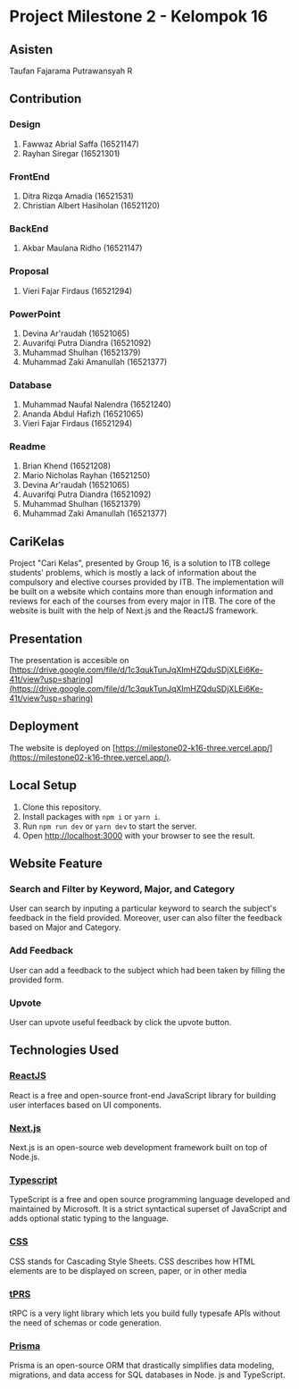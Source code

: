 # Project Milestone 2 - Kelompok 16
## Asisten
Taufan Fajarama Putrawansyah R
## Contribution
### Design

1. Fawwaz Abrial Saffa (16521147)
2. Rayhan Siregar (16521301)

### FrontEnd

1. Ditra Rizqa Amadia (16521531)
2. Christian Albert Hasiholan (16521120)

### BackEnd

1. Akbar Maulana Ridho (16521147)

### Proposal

1. Vieri Fajar Firdaus (16521294)

### PowerPoint

1. Devina Ar'raudah (16521065)
2. Auvarifqi Putra Diandra (16521092)
3. Muhammad Shulhan (16521379)
4. Muhammad Zaki Amanullah (16521377)

### Database

1. Muhammad Naufal Nalendra (16521240)
2. Ananda Abdul Hafizh (16521065)
3. Vieri Fajar Firdaus (16521294)

### Readme

1. Brian Khend (16521208)
2. Mario Nicholas Rayhan (16521250)
3. Devina Ar'raudah (16521065)
4. Auvarifqi Putra Diandra (16521092)
5. Muhammad Shulhan (16521379)
6. Muhammad Zaki Amanullah (16521377)
## CariKelas

Project "Cari Kelas", presented by Group 16, is a solution to ITB college students' problems, which is mostly a lack of information about the compulsory and elective courses provided by ITB. The implementation will be built on a website which contains more than enough information and reviews for each of the courses from every major in ITB. The core of the website is built with the help of Next.js and the ReactJS framework.

## Presentation

The presentation is accesible on [https://drive.google.com/file/d/1c3qukTunJqXImHZQduSDjXLEi6Ke-41t/view?usp=sharing](https://drive.google.com/file/d/1c3qukTunJqXImHZQduSDjXLEi6Ke-41t/view?usp=sharing)

## Deployment

The website is deployed on [https://milestone02-k16-three.vercel.app/](https://milestone02-k16-three.vercel.app/).

## Local Setup

1. Clone this repository.
2. Install packages with `npm i` or `yarn i`.
3. Run `npm run dev` or `yarn dev` to start the server.
4. Open [http://localhost:3000](http://localhost:3000) with your browser to see the result.

## Website Feature
### Search and Filter by Keyword, Major, and Category

User can search by inputing a particular keyword to search the subject's feedback in the field provided. Moreover, user can also filter the feedback based on Major and Category.

### Add Feedback

User can add a feedback to the subject which had been taken by filling the provided form.

### Upvote

User can upvote useful feedback by click the upvote button.

## Technologies Used

### [ReactJS](https://reactjs.org/)

React is a free and open-source front-end JavaScript library for building user interfaces based on UI components.

### [Next.js](https://nextjs.org/)

Next.js is an open-source web development framework built on top of Node.js.

### [Typescript](https://www.typescriptlang.org/)

TypeScript is a free and open source programming language developed and maintained by Microsoft. It is a strict syntactical superset of JavaScript and adds optional static typing to the language.

### [CSS](https://www.w3schools.com/css/)

CSS stands for Cascading Style Sheets. CSS describes how HTML elements are to be displayed on screen, paper, or in other media

### [tPRS](https://trpc.io/)

tRPC is a very light library which lets you build fully typesafe APIs without the need of schemas or code generation.

### [Prisma](https://www.prisma.io/)

Prisma is an open-source ORM that drastically simplifies data modeling, migrations, and data access for SQL databases in Node. js and TypeScript.